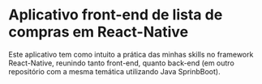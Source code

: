 # Aplicativo front-end de lista de compras em React-Native
Este aplicativo tem como intuito a prática das minhas skills no framework React-Native, reunindo tanto front-end, quanto back-end (em outro repositório com a mesma temática utilizando Java SprinbBoot).
